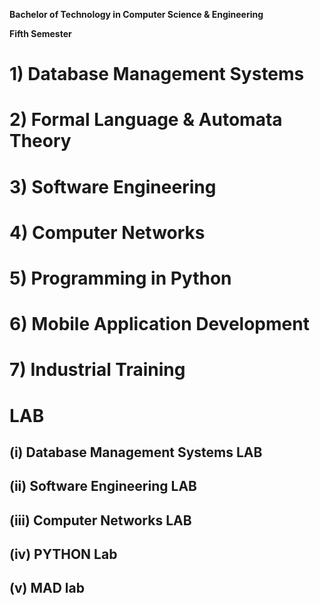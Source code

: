 ﻿

**Bachelor of Technology in Computer Science & Engineering**


**Fifth Semester**



# 1) Database Management Systems



# 2) Formal Language & Automata Theory


# 3) Software Engineering



# 4) Computer Networks



# 5) Programming in Python


# 6) Mobile Application Development


# 7) Industrial Training

# LAB 

## (i) Database Management Systems LAB


## (ii) Software Engineering LAB


## (iii) Computer Networks LAB

## (iv) PYTHON Lab

## (v) MAD lab





